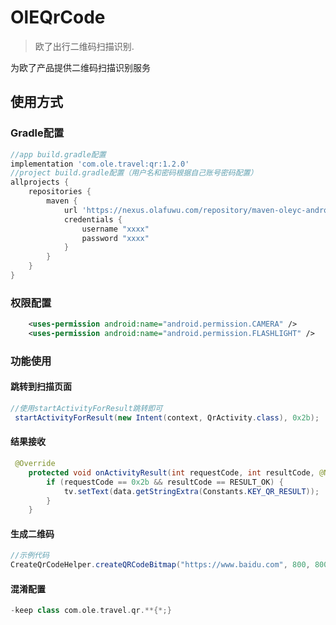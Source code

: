 # OlEQrCode
> 欧了出行二维码扫描识别.


为欧了产品提供二维码扫描识别服务

## 使用方式
###  Gradle配置
```groovy
//app build.gradle配置
implementation 'com.ole.travel:qr:1.2.0'
//project build.gradle配置（用户名和密码根据自己账号密码配置）
allprojects {
    repositories {
        maven {
            url 'https://nexus.olafuwu.com/repository/maven-oleyc-android-releases/'
            credentials {
                username "xxxx"
                password "xxxx"
            }
        }
    }
}
```

### 权限配置
```xml
    <uses-permission android:name="android.permission.CAMERA" />
    <uses-permission android:name="android.permission.FLASHLIGHT" />
```

### 功能使用
#### 跳转到扫描页面
```java
//使用startActivityForResult跳转即可
 startActivityForResult(new Intent(context, QrActivity.class), 0x2b);
```
#### 结果接收
```java
 @Override
    protected void onActivityResult(int requestCode, int resultCode, @Nullable Intent data) {
        if (requestCode == 0x2b && resultCode == RESULT_OK) {
            tv.setText(data.getStringExtra(Constants.KEY_QR_RESULT));
        }
    }
```
#### 生成二维码
```java
//示例代码
CreateQrCodeHelper.createQRCodeBitmap("https://www.baidu.com", 800, 800, "1", Color.BLACK, Color.WHITE)
```

#### 混淆配置
```groovy
-keep class com.ole.travel.qr.**{*;}

```


